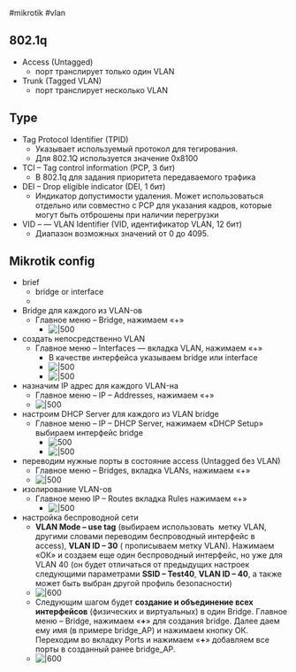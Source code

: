 #mikrotik #vlan 

## 802.1q
- Access (Untagged)
	- порт транслирует только один VLAN
- Trunk (Tagged VLAN)
	- порт транслирует несколько VLAN

## Type
- Tag Protocol Identifier (TPID) 
	- Указывает используемый протокол для тегирования. 
	- Для 802.1Q используется значение 0x8100
- TCI – Tag control information (PCP, 3 бит)
	- В 802.1q для задания приоритета передаваемого трафика
- DEI – Drop eligible indicator (DEI, 1 бит) 
	- Индикатор допустимости удаления. Может использоваться отдельно или совместно с PCP для указания кадров, которые могут быть отброшены при наличии перегрузки
- VID – — VLAN Identifier (VID, идентификатор VLAN, 12 бит)
	- Диапазон возможных значений от 0 до 4095.

## Mikrotik config
- brief
	- bridge or interface
	- 
- Bridge для каждого из VLAN-ов
	- Главное меню – Bridge, нажимаем «+»
		- ![|500](vlan_mikrotik_baza_2-min%201.jpeg)
- создать непосредственно VLAN
	- Главное меню – Interfaces — вкладка VLAN, нажимаем «+»
		- В качестве интерфейса указываем bridge или interface
		- ![|500](vlan_mikrotik_baza_2_2.jpeg)
		- ![|500](vlan_mikrotik_baza_8-min-1.jpeg)
- назначим IP адрес для каждого VLAN-на
	- Главное меню – IP – Addresses, нажимаем «+»
	- ![|500](vlan_mikrotik_baza_9-min.jpeg)
- настроим DHCP Server для каждого из VLAN bridge
	- Главное меню – IP – DHCP Server, нажимаем «DHCP Setup» выбираем интерфейс bridge
		- ![500](vlan_mikrotik_baza_10-min.jpeg)
		- ![|500](vlan_mikrotik_baza_4-min%201.jpeg)
- переводим нужные порты в состояние access (Untagged без VLAN)
	- Главное меню – Bridges, вкладка VLANs, нажимаем «+»
	- ![|500](vlan_mikrotik_baza_5-min.jpeg)
- изолирование VLAN-ов
	- Главное меню IP – Routes вкладка Rules нажимаем «+»
		- ![|500](vlan_mikrotik_baza_6-min.jpeg)
- настройка беспроводной сети
	- **VLAN Mode – use tag** (выбираем использовать  метку VLAN, другими словами переводим беспроводный интерфейс в access), **VLAN ID – 30** ( прописываем метку VLAN). Нажимаем «ОК» и создаем еще один беспроводный интерфейс, но уже для VLAN 40 (он будет отличаться от предыдущих настроек следующими параметрами **SSID – Test40**, **VLAN ID – 40**, а также может быть выбран другой профиль безопасности)
	- ![|600](vlan_mikrotik_baza_12-min-1024x347.jpeg)
	- Cледующим шагом будет **создание и объединение всех интерфейсов** (физических и виртуальных) в один Bridge. Главное меню – Bridge, нажимаем «**+**» для создания bridge. Далее даем ему имя (в примере bridge_AP) и нажимаем кнопку ОК. Переходим во вкладку Ports и нажимаем «**+**» добавляем все порты в созданный ранее bridge_AP.
	- ![|600](vlan_mikrotik_baza_13-min-1024x489.jpeg)